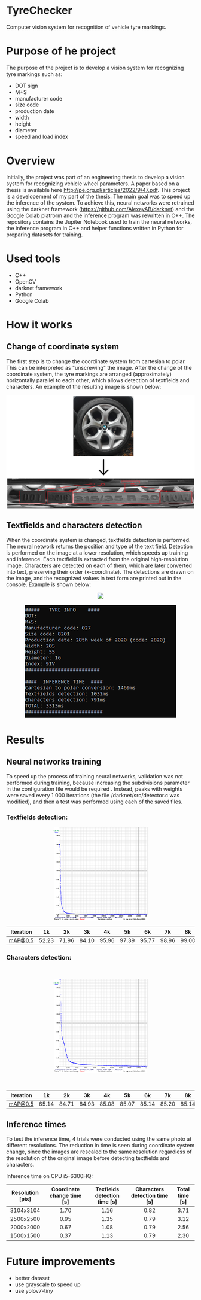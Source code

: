 # TyreChecker

Computer vision system for recognition of vehicle tyre markings.

# Purpose of he project

The purpose of the project is to develop a vision system for recognizing tyre markings such as:

- DOT sign
- M+S
- manufacturer code
- size code
- production date
- width
- height
- diameter
- speed and load index

# Overview

Initially, the project was part of an engineering thesis to develop a vision system for recognizing vehicle wheel parameters. A paper based on a thesis is available here
http://pe.org.pl/articles/2022/9/47.pdf. This project is a developement of my part of the thesis. The main goal was to speed up the inference of the system. To achieve this, neural networks were retrained using the darknet framework (https://github.com/AlexeyAB/darknet) and the Google Colab platrorm and the inference program was rewritten in C++. The repository contains the Jupiter Notebook used to train the neural networks, the inference program in C++ and helper functions written in Python for preparing datasets for training.

# Used tools

- C++
- OpenCV
- darknet framework
- Python
- Google Colab

# How it works

## Change of coordinate system

The first step is to change the coordinate system from cartesian to polar. This can be interpreted as "unscrewing" the image. After the change of the coordinate system, the tyre markings are arranged (approximately) horizontally parallel to each other, which allows detection of textfields and characters. An example of the resulting image is shown below:

<p align="center">
<img src="readme-data/coordinates_change.png"/>
<p />

## Textfields and characters detection

When the coordinate system is changed, textfields detection is performed. The neural network returns the position and type of the text field. Detection is performed on the image at a lower resolution, which speeds up training and inference. Each textfield is extracted from the original high-resolution image. Characters are detected on each of them, which are later converted into text, preserving their order (x-coordinate). The detections are drawn on the image, and the recognized values in text form are printed out in the console. Example is shown below:

<p align="center">
<img src="readme-data/detections_example.jpg"/>
<p />

<p align="center">
<img src="readme-data/results.png"/>
<p />

# Results

## Neural networks training

To speed up the process of training neural networks, validation was not performed during training, because increasing the subdivisions parameter in the configuration file would be required . Instead, peaks with weights were saved every 1 000 iterations (the file /darknet/src/detector.c was modified), and then a test was performed using each of the saved files.

### Textfields detection:

<p align="center">
<img src="readme-data/chart_yolov4-tiny-characters-96-64-small.png"/>
<p />

| Iteration | 1k    | 2k    | 3k    | 4k    | 5k    | 6k    | 7k    | 8k    | 9k    | 10k   | 11k   | 12k   |
| --------- | ----- | ----- | ----- | ----- | ----- | ----- | ----- | ----- | ----- | ----- | ----- | ----- |
| mAP@0.5   | 52.23 | 71.96 | 84.10 | 95.96 | 97.39 | 95.77 | 98.96 | 99.00 | 99.22 | 99.81 | 99.21 | 99.78 |

### Characters detection:

<br />
<p align="center">
<img src="readme-data/chart_yolov4-tiny-text-fields-1216-192-small.png"/>
<p />
<br />

| Iteration | 1k    | 2k    | 3k    | 4k    | 5k    | 6k    | 7k    | 8k    | 9k    | 10k   | 11k   | 12k   | 13k   | 14k   | 15k   | 16k   | 17k   | 18k   | 19k   | 20k   |
| --------- | ----- | ----- | ----- | ----- | ----- | ----- | ----- | ----- | ----- | ----- | ----- | ----- | ----- | ----- | ----- | ----- | ----- | ----- | ----- | ----- |
| mAP@0.5   | 65.14 | 84.71 | 84.93 | 85.08 | 85.07 | 85.14 | 85.20 | 85.14 | 85.01 | 85.14 | 84.88 | 84.75 | 84.94 | 85.01 | 85.01 | 85.14 | 85.07 | 85.07 | 85.01 | 85.01 |

## Inference times

To test the inference time, 4 trials were conducted using the same photo at different resolutions. The reduction in time is seen during coordinate system change, since the images are rescaled to the same resolution regardless of the resolution of the original image before detecting textfields and characters.

Inference time on CPU i5-6300HQ:

| Resolution [pix] | Coordinate change time [s] | Texfields detection time [s] | Characters detection time [s] | Total time [s] |
| :--------------: | :------------------------: | :--------------------------: | :---------------------------: | :------------: |
|    3104x3104     |            1.70            |             1.16             |             0.82              |      3.71      |
|    2500x2500     |            0.95            |             1.35             |             0.79              |      3.12      |
|    2000x2000     |            0.67            |             1.08             |             0.79              |      2.56      |
|    1500x1500     |            0.37            |             1.13             |             0.79              |      2.30      |

# Future improvements

- better dataset
- use grayscale to speed up
- use yolov7-tiny
